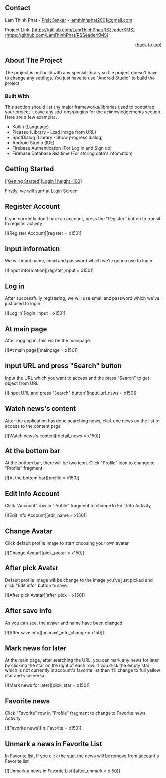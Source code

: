 <div id="top"></div>


<!-- CONTACT -->
## Contact

Lam Thinh Phat - [Phát Sankar](https://www.facebook.com/phat.sankar/) - lamthinhphat2001@gmail.com

Project Link: [https://github.com/LamThinhPhat/RSSeaderKMS](https://github.com/LamThinhPhat/RSSeaderKMS)

<p align="right">(<a href="#top">back to top</a>)</p>




<!-- ABOUT THE PROJECT -->
## About The Project


The project is not build with any special library so the project doesn't have to change any settings. You just have to use "Android Studio" to build the project



### Built With

This section should list any major frameworks/libraries used to bootstrap your project. Leave any add-ons/plugins for the acknowledgements section. Here are a few examples.

* Kotlin (Language)
* Picasso (Library - Load image from URL)
* SpotDialog (Library - Show progress dialog)
* Android Studio (IDE)
* Firebase Authentication (For Log in and Sign up)
* Firebase Database Realtime (For storing data's infomation)



<!-- GETTING STARTED -->


## Getting Started

[![Getting Started][Login | height=100]]()

Firstly, we will start at Login Screen



## Register Account

If you currently don't have an account, press the "Register" button to transit to register activity

[![Register Account][register = x150]]

## Input information

We will input name, email and password which we're gonna use to login

[![Input information][register_input = x150]]

## Log in

After successfully registering, we will use email and password which we've just used to login

[![Log in][login_input = x150]]

## At main page

After logging in, this will be the mainpage.

[![At main page][mainpage = x150]]

## input URL and press "Search" button

Input the URL which you want to access and the press "Search" to get object from URL

[![input URL and press "Search" button][input_url_news = x150]]

## Watch news's content

After the application has done searching news, click one news on the list to access to the content page

[![Watch news's content][detail_news = x150]]

## At the bottom bar

At the bottom bar, there will be two icon. Click "Profile" icon to change to "Profile" fragment

[![At the bottom bar][profile = x150]]

## Edit Info Account

Click "Account" row in "Profile" fragment to change to Edit Info Activity

[![Edit Info Account][edit_name = x150]]

## Change Avatar

Click default profile Image to start choosing your own avatar

[![Change Avatar][pick_avatar = x150]]

## After pick Avatar

Default profile Image will be change to the image you've just picked and click "Edit info" button to save.

[![After pick Avatar][after_pick = x150]]

## After save info

As you can see, the avatar and name have been changed

[![After save info][account_info_change = x150]]

## Mark news for later

At the main page, after searching the URL, you can mark any news for later by clicking the star on the right of each row. If you click the empty star which is not currently in account's favorite list then it'll change to full yellow star and vice versa.

[![Mark news for later][click_star = x150]]

## Favorite news

Click "Favorite" row in "Profile" fragment to change to Favorite news Activity

[![Favorite news][In_Favorite = x150]]

## Unmark a news in Favorite List

In Favorite list, If you click the star, the news will be remove from account's Favorite list

[![Unmark a news in Favorite List][after_unmark = x150]]




[account_info_change]: images/account_info_change.png
[after_unmark]: images/after_unmark.png
[after_pick]: images/after_pick.png
[click_star]: images/click_star.png
[detail_news]: images/detail_news.png
[edit_name]: images/edit_name.png
[In_Favorite]: images/In_Favorite.png
[input_url_news]: images/input_url_news.png
[Login]: images/Login.png
[login_input]: images/login_input.png
[mainpage]: images/mainpage.png
[pick_avatar]: images/pick_avatar.png
[profile]: images/profile.png
[register]: images/register.png
[register_input]: images/register_input.png

